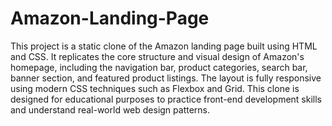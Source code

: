 # Amazon-Landing-Page
This project is a static clone of the Amazon landing page built using HTML and CSS. It replicates the core structure and visual design of Amazon's homepage, including the navigation bar, product categories, search bar, banner section, and featured product listings. The layout is fully responsive using modern CSS techniques such as Flexbox and Grid. This clone is designed for educational purposes to practice front-end development skills and understand real-world web design patterns.

